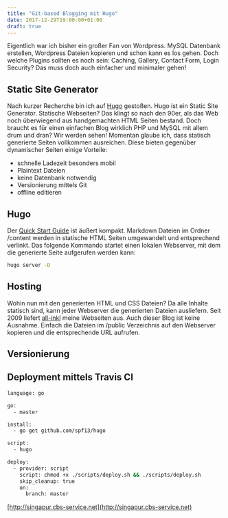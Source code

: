 ```yaml
---
title: "Git-based Blogging mit Hugo"
date: 2017-12-29T19:00:00+01:00
draft: true
---
```


Eigentlich war ich bisher ein großer Fan von Wordpress. MySQL Datenbank erstellen, Wordpress Dateien kopieren und schon kann es los gehen. Doch welche Plugins sollten es noch sein: Caching, Gallery, Contact Form, Login Security? Das muss doch auch einfacher und minimaler gehen! 

## Static Site Generator

Nach kurzer Recherche bin ich auf [Hugo](https://gohugo.io) gestoßen. Hugo ist ein Static Site Generator. Statische Webseiten? Das klingt so nach den 90er, als das Web noch überwiegend aus handgemachten HTML Seiten bestand. Doch braucht es für einen einfachen Blog wirklich PHP und MySQL mit allem drum und dran? Wir werden sehen! Momentan glaube ich, dass statisch generierte Seiten vollkommen ausreichen. Diese bieten gegenüber dynamischer Seiten einige Vorteile:

* schnelle Ladezeit besonders mobil
* Plaintext Dateien 
* keine Datenbank notwendig
* Versionierung mittels Git
* offline editieren


## Hugo

Der [Quick Start Guide](https://gohugo.io/getting-started/quick-start/) ist äußert kompakt. Markdown Dateien im Ordner /content werden in statische HTML Seiten umgewandelt und entsprechend verlinkt. Das folgende Kommando startet einen lokalen Webserver, mit dem die generierte Seite aufgerufen werden kann:

```bash
hugo server -D
```

## Hosting

Wohin nun mit den generierten HTML und CSS Dateien? Da alle Inhalte statisch sind, kann jeder Webserver die generierten Dateien ausliefern. Seit 2009 liefert [all-inkl](https://all-inkl.com) meine Webseiten aus. Auch dieser Blog ist keine Ausnahme. Einfach die Dateien im /public Verzeichnis auf den Webserver kopieren und die entsprechende URL aufrufen. 

## Versionierung







## Deployment mittels Travis CI

```bash
language: go

go:
  - master

install:
  - go get github.com/spf13/hugo 

script:
  - hugo

deploy:
  - provider: script
    script: chmod +x ./scripts/deploy.sh && ./scripts/deploy.sh
    skip_cleanup: true
    on:
      branch: master
```

[http://singapur.cbs-service.net](http://singapur.cbs-service.net)